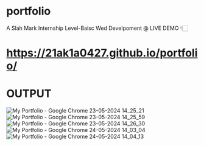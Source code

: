 # portfolio
A Slah Mark Internship Level-Baisc Wed Develpoment
@ LIVE DEMO 👇🏻
# https://21ak1a0427.github.io/portfolio/
# OUTPUT
![My Portfolio - Google Chrome 23-05-2024 14_25_21](https://github.com/21AK1A0427/portfolio/assets/121687538/ba690ef9-4968-4bf9-bf4b-6af92925f947)
![My Portfolio - Google Chrome 23-05-2024 14_25_59](https://github.com/21AK1A0427/portfolio/assets/121687538/0835db0a-b348-4296-8d31-e50f578d7139)
![My Portfolio - Google Chrome 23-05-2024 14_26_30](https://github.com/21AK1A0427/portfolio/assets/121687538/c688c559-74d4-4dcf-a181-c735c5218ed9)
![My Portfolio - Google Chrome 24-05-2024 14_03_04](https://github.com/21AK1A0427/portfolio/assets/121687538/9b619c0f-c300-445e-80ec-b208c5b3df0a)
![My Portfolio - Google Chrome 24-05-2024 14_04_13](https://github.com/21AK1A0427/portfolio/assets/121687538/22c5514e-5649-4ad9-b311-8d5a45b2edf1)

